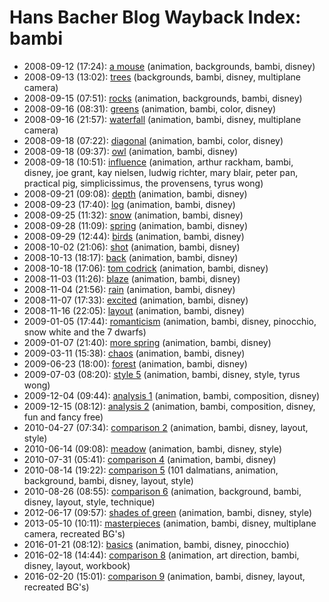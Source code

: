 # Hans Bacher Blog Wayback Index: bambi

* 2008-09-12 (17:24): [a mouse](https://web.archive.org/web/https://one1more2time3.wordpress.com/2008/09/12/a-mouse/) (animation, backgrounds, bambi, disney)
* 2008-09-13 (13:02): [trees](https://web.archive.org/web/https://one1more2time3.wordpress.com/2008/09/13/trees/) (backgrounds, bambi, disney, multiplane camera)
* 2008-09-15 (07:51): [rocks](https://web.archive.org/web/https://one1more2time3.wordpress.com/2008/09/15/rocks/) (animation, backgrounds, bambi, disney)
* 2008-09-16 (08:31): [greens](https://web.archive.org/web/https://one1more2time3.wordpress.com/2008/09/16/green/) (animation, bambi, color, disney)
* 2008-09-16 (21:57): [waterfall](https://web.archive.org/web/https://one1more2time3.wordpress.com/2008/09/16/waterfall/) (animation, bambi, disney, multiplane camera)
* 2008-09-18 (07:22): [diagonal](https://web.archive.org/web/https://one1more2time3.wordpress.com/2008/09/18/diagonal/) (animation, bambi, color, disney)
* 2008-09-18 (09:37): [owl](https://web.archive.org/web/https://one1more2time3.wordpress.com/2008/09/18/owl/) (animation, bambi, disney)
* 2008-09-18 (10:51): [influence](https://web.archive.org/web/https://one1more2time3.wordpress.com/2008/09/18/influence/) (animation, arthur rackham, bambi, disney, joe grant, kay nielsen, ludwig richter, mary blair, peter pan, practical pig, simplicissimus, the provensens, tyrus wong)
* 2008-09-21 (09:08): [depth](https://web.archive.org/web/https://one1more2time3.wordpress.com/2008/09/21/depth/) (animation, bambi, disney)
* 2008-09-23 (17:40): [log](https://web.archive.org/web/https://one1more2time3.wordpress.com/2008/09/23/log/) (animation, bambi, disney)
* 2008-09-25 (11:32): [snow](https://web.archive.org/web/https://one1more2time3.wordpress.com/2008/09/25/snow/) (animation, bambi, disney)
* 2008-09-28 (11:09): [spring](https://web.archive.org/web/https://one1more2time3.wordpress.com/2008/09/28/spring/) (animation, bambi, disney)
* 2008-09-29 (12:44): [birds](https://web.archive.org/web/https://one1more2time3.wordpress.com/2008/09/29/birds/) (animation, bambi, disney)
* 2008-10-02 (21:06): [shot](https://web.archive.org/web/https://one1more2time3.wordpress.com/2008/10/02/shot/) (animation, bambi, disney)
* 2008-10-13 (18:17): [back](https://web.archive.org/web/https://one1more2time3.wordpress.com/2008/10/13/back/) (animation, bambi, disney)
* 2008-10-18 (17:06): [tom codrick](https://web.archive.org/web/https://one1more2time3.wordpress.com/2008/10/18/tom-codrick/) (animation, bambi, disney)
* 2008-11-03 (11:26): [blaze](https://web.archive.org/web/https://one1more2time3.wordpress.com/2008/11/03/blaze/) (animation, bambi, disney)
* 2008-11-04 (21:56): [rain](https://web.archive.org/web/https://one1more2time3.wordpress.com/2008/11/04/rain/) (animation, bambi, disney)
* 2008-11-07 (17:33): [excited](https://web.archive.org/web/https://one1more2time3.wordpress.com/2008/11/07/excited/) (animation, bambi, disney)
* 2008-11-16 (22:05): [layout](https://web.archive.org/web/https://one1more2time3.wordpress.com/2008/11/16/layout/) (animation, bambi, disney)
* 2009-01-05 (17:44): [romanticism](https://web.archive.org/web/https://one1more2time3.wordpress.com/2009/01/05/romanticism/) (animation, bambi, disney, pinocchio, snow white and the 7 dwarfs)
* 2009-01-07 (21:40): [more spring](https://web.archive.org/web/https://one1more2time3.wordpress.com/2009/01/07/more-spring/) (animation, bambi, disney)
* 2009-03-11 (15:38): [chaos](https://web.archive.org/web/https://one1more2time3.wordpress.com/2009/03/11/chaos/) (animation, bambi, disney)
* 2009-06-23 (18:00): [forest](https://web.archive.org/web/https://one1more2time3.wordpress.com/2009/06/23/forest-3/) (animation, bambi, disney)
* 2009-07-03 (08:20): [style 5](https://web.archive.org/web/https://one1more2time3.wordpress.com/2009/07/03/style-5/) (animation, bambi, disney, style, tyrus wong)
* 2009-12-04 (09:44): [analysis 1](https://web.archive.org/web/https://one1more2time3.wordpress.com/2009/12/04/analysis-1/) (animation, bambi, composition, disney)
* 2009-12-15 (08:12): [analysis 2](https://web.archive.org/web/https://one1more2time3.wordpress.com/2009/12/15/analysis-2/) (animation, bambi, composition, disney, fun and fancy free)
* 2010-04-27 (07:34): [comparison 2](https://web.archive.org/web/https://one1more2time3.wordpress.com/2010/04/27/comparison-2/) (animation, bambi, disney, layout, style)
* 2010-06-14 (09:08): [meadow](https://web.archive.org/web/https://one1more2time3.wordpress.com/2010/06/14/meadow/) (animation, bambi, disney, style)
* 2010-07-31 (05:41): [comparison 4](https://web.archive.org/web/https://one1more2time3.wordpress.com/2010/07/31/comparison-4/) (animation, bambi, disney)
* 2010-08-14 (19:22): [comparison 5](https://web.archive.org/web/https://one1more2time3.wordpress.com/2010/08/14/comparison-5/) (101 dalmatians, animation, background, bambi, disney, layout, style)
* 2010-08-26 (08:55): [comparison 6](https://web.archive.org/web/https://one1more2time3.wordpress.com/2010/08/26/comparison-6/) (animation, background, bambi, disney, layout, style, technique)
* 2012-06-17 (09:57): [shades of green](https://web.archive.org/web/https://one1more2time3.wordpress.com/2012/06/17/shades-of-green/) (animation, bambi, disney, style)
* 2013-05-10 (10:11): [masterpieces](https://web.archive.org/web/https://one1more2time3.wordpress.com/2013/05/10/masterpieces/) (animation, bambi, disney, multiplane camera, recreated BG's)
* 2016-01-21 (08:12): [basics](https://web.archive.org/web/https://one1more2time3.wordpress.com/2016/01/21/basics/) (animation, bambi, disney, pinocchio)
* 2016-02-18 (14:44): [comparison 8](https://web.archive.org/web/https://one1more2time3.wordpress.com/2016/02/18/comparison-8/) (animation, art direction, bambi, disney, layout, workbook)
* 2016-02-20 (15:01): [comparison 9](https://web.archive.org/web/https://one1more2time3.wordpress.com/2016/02/20/comparison-9-2/) (animation, bambi, disney, layout, recreated BG's)